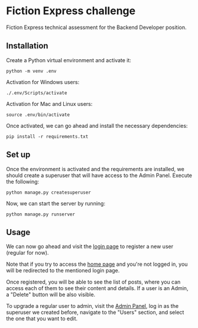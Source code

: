 # Fiction Express challenge 
Fiction Express technical assessment for the Backend Developer position.

## Installation

Create a Python virtual environment and activate it:

    python -m venv .env

Activation for Windows users:

    ./.env/Scripts/activate

Activation for Mac and Linux users:

    source .env/bin/activate

Once activated, we can go ahead and install the necessary dependencies:

    pip install -r requirements.txt

## Set up

Once the environment is activated and the requirements are installed, we should create a superuser that will have access to the Admin Panel. Execute the following:

    python manage.py createsuperuser

Now, we can start the server by running:

    python manage.py runserver


## Usage

We can now go ahead and visit the [login page](http://127.0.0.1:8000/posts/login/) to register a new user (regular for now).

Note that if you try to access the [home page](http://127.0.0.1:8000/posts/home/) and you're not logged in, you will be redirected to the mentioned login page.

Once registered, you will be able to see the list of posts, where you can access each of them to see their content and details. If a user is an Admin, a "Delete" button will be also visible.

To upgrade a regular user to admin, visit the [Admin Panel](http://127.0.0.1:8000/admin/), log in as the superuser we created before, navigate to the "Users" section, and select the one that you want to edit.
